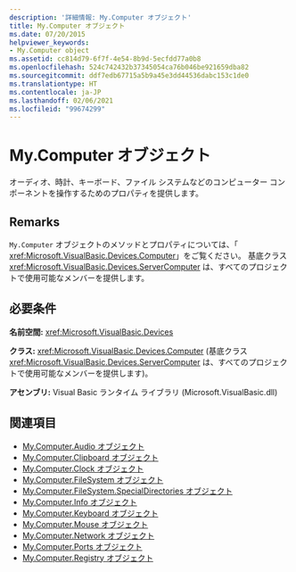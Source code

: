 ```yaml
---
description: '詳細情報: My.Computer オブジェクト'
title: My.Computer オブジェクト
ms.date: 07/20/2015
helpviewer_keywords:
- My.Computer object
ms.assetid: cc814d79-6f7f-4e54-8b9d-5ecfdd77a0b8
ms.openlocfilehash: 524c742432b37345054ca76b046be921659dba82
ms.sourcegitcommit: ddf7edb67715a5b9a45e3dd44536dabc153c1de0
ms.translationtype: HT
ms.contentlocale: ja-JP
ms.lasthandoff: 02/06/2021
ms.locfileid: "99674299"
---
```

# <a name="mycomputer-object"></a>My.Computer オブジェクト

オーディオ、時計、キーボード、ファイル システムなどのコンピューター コンポーネントを操作するためのプロパティを提供します。  
  
## <a name="remarks"></a>Remarks  

 `My.Computer` オブジェクトのメソッドとプロパティについては、「 <xref:Microsoft.VisualBasic.Devices.Computer>」をご覧ください。 基底クラス <xref:Microsoft.VisualBasic.Devices.ServerComputer> は、すべてのプロジェクトで使用可能なメンバーを提供します。  
  
## <a name="requirements"></a>必要条件  

 **名前空間:** <xref:Microsoft.VisualBasic.Devices>  
  
 **クラス:** <xref:Microsoft.VisualBasic.Devices.Computer> (基底クラス <xref:Microsoft.VisualBasic.Devices.ServerComputer> は、すべてのプロジェクトで使用可能なメンバーを提供します)。  
  
 **アセンブリ:** Visual Basic ランタイム ライブラリ (Microsoft.VisualBasic.dll)  
  
## <a name="see-also"></a>関連項目

- [My.Computer.Audio オブジェクト](my-computer-audio-object.md)
- [My.Computer.Clipboard オブジェクト](my-computer-clipboard-object.md)
- [My.Computer.Clock オブジェクト](my-computer-clock-object.md)
- [My.Computer.FileSystem オブジェクト](my-computer-filesystem-object.md)
- [My.Computer.FileSystem.SpecialDirectories オブジェクト](my-computer-filesystem-specialdirectories-object.md)
- [My.Computer.Info オブジェクト](my-computer-info-object.md)
- [My.Computer.Keyboard オブジェクト](my-computer-keyboard-object.md)
- [My.Computer.Mouse オブジェクト](my-computer-mouse-object.md)
- [My.Computer.Network オブジェクト](my-computer-network-object.md)
- [My.Computer.Ports オブジェクト](my-computer-ports-object.md)
- [My.Computer.Registry オブジェクト](my-computer-registry-object.md)
